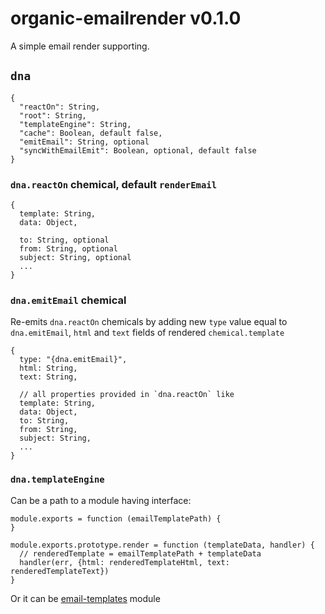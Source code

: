 # organic-emailrender v0.1.0

A simple email render supporting.

## `dna`

    {
      "reactOn": String,
      "root": String,
      "templateEngine": String,
      "cache": Boolean, default false,
      "emitEmail": String, optional
      "syncWithEmailEmit": Boolean, optional, default false
    }

### `dna.reactOn` chemical, default `renderEmail`

    {
      template: String,
      data: Object,

      to: String, optional
      from: String, optional
      subject: String, optional
      ...
    }

### `dna.emitEmail` chemical

Re-emits `dna.reactOn` chemicals by adding new `type` value equal to `dna.emitEmail`, `html` and `text` fields of rendered `chemical.template`

    {
      type: "{dna.emitEmail}",
      html: String,
      text: String,

      // all properties provided in `dna.reactOn` like
      template: String,
      data: Object,
      to: String,
      from: String,
      subject: String,
      ...
    }

### `dna.templateEngine`

Can be a path to a module having interface:

    module.exports = function (emailTemplatePath) {
    }

    module.exports.prototype.render = function (templateData, handler) {
      // renderedTemplate = emailTemplatePath + templateData
      handler(err, {html: renderedTemplateHtml, text: renderedTemplateText})
    }

Or it can be [email-templates](https://github.com/niftylettuce/node-email-templates) module
